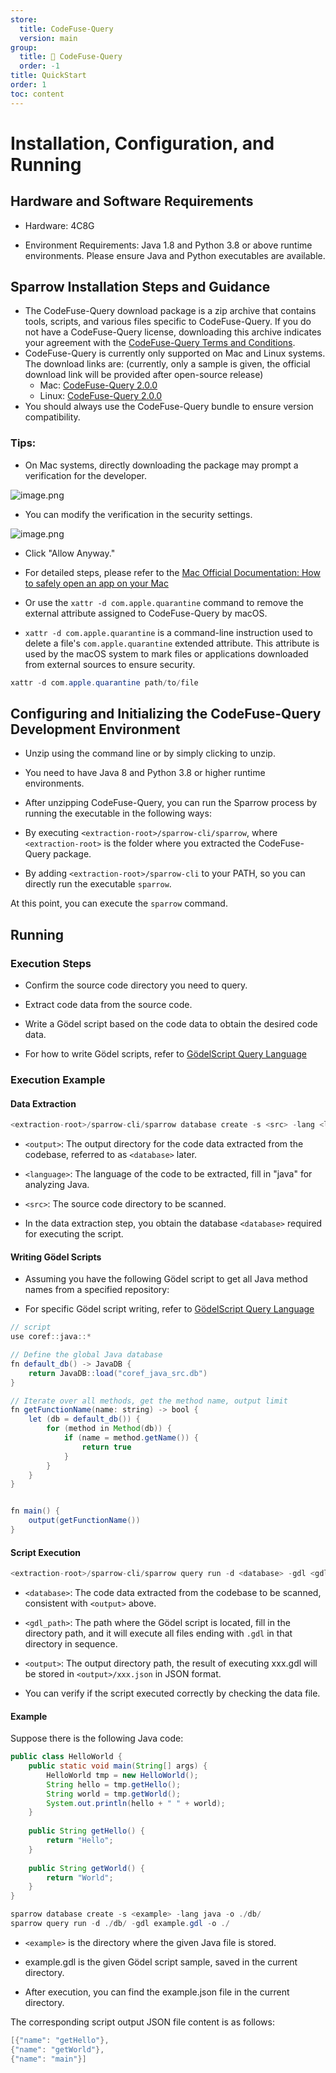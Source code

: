 ```yaml
---
store:
  title: CodeFuse-Query
  version: main
group:
  title: 🌱 CodeFuse-Query
  order: -1
title: QuickStart
order: 1
toc: content
---
```


# Installation, Configuration, and Running

## Hardware and Software Requirements

- Hardware: 4C8G
  
- Environment Requirements: Java 1.8 and Python 3.8 or above runtime environments. Please ensure Java and Python executables are available.

## Sparrow Installation Steps and Guidance

- The CodeFuse-Query download package is a zip archive that contains tools, scripts, and various files specific to CodeFuse-Query. If you do not have a CodeFuse-Query license, downloading this archive indicates your agreement with the [CodeFuse-Query Terms and Conditions](./LICENSE).
- CodeFuse-Query is currently only supported on Mac and Linux systems. The download links are: (currently, only a sample is given, the official download link will be provided after open-source release)
   - Mac: [CodeFuse-Query 2.0.0](https://github.com/codefuse-ai/CodeFuse-Query/releases/tag/2.0.0)
   - Linux: [CodeFuse-Query 2.0.0](https://github.com/codefuse-ai/CodeFuse-Query/releases/tag/2.0.0)
- You should always use the CodeFuse-Query bundle to ensure version compatibility.

### Tips:

- On Mac systems, directly downloading the package may prompt a verification for the developer.

![image.png](https://mdn.alipayobjects.com/huamei_bvbxju/afts/img/A*0_0lSbOt4vEAAAAAAAAAAAAADlHYAQ/original)

- You can modify the verification in the security settings.

![image.png](https://mdn.alipayobjects.com/huamei_bvbxju/afts/img/A*NSZ4SaVbGDcAAAAAAAAAAAAADlHYAQ/original)

- Click "Allow Anyway."

- For detailed steps, please refer to the [Mac Official Documentation: How to safely open an app on your Mac](https://support.apple.com/zh-cn/HT202491)

- Or use the `xattr -d com.apple.quarantine` command to remove the external attribute assigned to CodeFuse-Query by macOS.

- `xattr -d com.apple.quarantine` is a command-line instruction used to delete a file's `com.apple.quarantine` extended attribute. This attribute is used by the macOS system to mark files or applications downloaded from external sources to ensure security.

```java
xattr -d com.apple.quarantine path/to/file
```

## Configuring and Initializing the CodeFuse-Query Development Environment

- Unzip using the command line or by simply clicking to unzip.
  
- You need to have Java 8 and Python 3.8 or higher runtime environments.
  
- After unzipping CodeFuse-Query, you can run the Sparrow process by running the executable in the following ways:
  
- By executing `<extraction-root>/sparrow-cli/sparrow`, where `<extraction-root>` is the folder where you extracted the CodeFuse-Query package.

- By adding `<extraction-root>/sparrow-cli` to your PATH, so you can directly run the executable `sparrow`.

At this point, you can execute the `sparrow` command.

## Running

### Execution Steps

- Confirm the source code directory you need to query.

- Extract code data from the source code.

- Write a Gödel script based on the code data to obtain the desired code data.

- For how to write Gödel scripts, refer to [GödelScript Query Language](./godelscript_language.en-US.md)

### Execution Example

#### Data Extraction
```java
<extraction-root>/sparrow-cli/sparrow database create -s <src> -lang <language> -o <output>
```

- `<output>`: The output directory for the code data extracted from the codebase, referred to as `<database>` later.

- `<language>`: The language of the code to be extracted, fill in "java" for analyzing Java.

- `<src>`: The source code directory to be scanned.

- In the data extraction step, you obtain the database `<database>` required for executing the script.

#### Writing Gödel Scripts

- Assuming you have the following Gödel script to get all Java method names from a specified repository:

- For specific Gödel script writing, refer to [GödelScript Query Language](./godelscript_language.en-US.md)

```java
// script
use coref::java::*

// Define the global Java database
fn default_db() -> JavaDB {
    return JavaDB::load("coref_java_src.db")
}

// Iterate over all methods, get the method name, output limit
fn getFunctionName(name: string) -> bool {
    let (db = default_db()) {
        for (method in Method(db)) {
            if (name = method.getName()) {
                return true
            }
        }
    }
}


fn main() {
    output(getFunctionName())
}
```

#### Script Execution
```java
<extraction-root>/sparrow-cli/sparrow query run -d <database> -gdl <gdl_path> -o <output>
```

- `<database>`: The code data extracted from the codebase to be scanned, consistent with `<output>` above.

- `<gdl_path>`: The path where the Gödel script is located, fill in the directory path, and it will execute all files ending with `.gdl` in that directory in sequence.

- `<output>`: The output directory path, the result of executing xxx.gdl will be stored in `<output>/xxx.json` in JSON format.

- You can verify if the script executed correctly by checking the data file.

#### Example

Suppose there is the following Java code:

```java
public class HelloWorld {
    public static void main(String[] args) {
        HelloWorld tmp = new HelloWorld();
        String hello = tmp.getHello();
        String world = tmp.getWorld();
        System.out.println(hello + " " + world);
    }
    
    public String getHello() {
        return "Hello";
    }
    
    public String getWorld() {
        return "World";
    }
}

```

```java
sparrow database create -s <example> -lang java -o ./db/
sparrow query run -d ./db/ -gdl example.gdl -o ./
```

- `<example>` is the directory where the given Java file is stored.
  
- example.gdl is the given Gödel script sample, saved in the current directory.
  
- After execution, you can find the example.json file in the current directory.

The corresponding script output JSON file content is as follows:
```java
[{"name": "getHello"},
{"name": "getWorld"},
{"name": "main"}]

```
